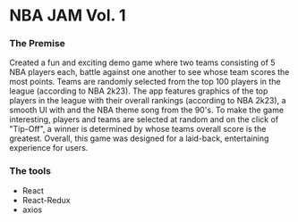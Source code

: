 # NBA JAM Vol. 1

### The Premise

Created a fun and exciting demo game where two teams consisting of 5 NBA players each, battle against one another to see whose team scores the most points. Teams are randomly selected from the top 100 players in the league (according to NBA 2k23). The app features graphics of the top players in the league with their overall rankings (according to NBA 2k23), a smooth UI with and the NBA theme song from the 90's. To make the game interesting, players and teams are selected at random and on the click of "Tip-Off", a winner is determined by whose teams overall score is the greatest. Overall, this game was designed for a laid-back, entertaining experience for users.

### The tools

- React
- React-Redux
- axios


